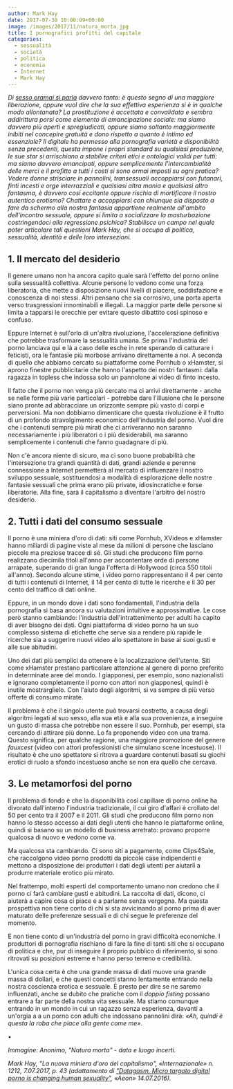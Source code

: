 ```yaml
---
author: Mark Hay
date: 2017-07-30 10:00:09+00:00
image: /images/2017/11/natura_morta.jpg
title: I pornografici profitti del capitale
categories:
  - sessualità
  - società
  - politica
  - economia
  - Internet
  - Mark Hay
---
```


*Di [sesso oramai si parla](https://grandtour.shop/posts/pages/2014-12-31-le-parole-del-sesso-taciuto.html) davvero tanto: è questo segno di una maggiore liberazione, oppure vuol dire che la sua effettiva esperienza si è in qualche modo allontanata? La prostituzione è accettata e convalidata e sembra addirittura porsi come elemento di emancipazione sociale: ma siamo davvero più aperti e spregiudicati, oppure siamo soltanto maggiormente inibiti nel concepire gratuità e dono rispetto a quanto è intimo ed essenziale? Il digitale ha permesso alla pornografia varietà e disponibilità senza precedenti, questa impone i propri standard su qualsiasi produzione, le sue star si arrischiano a stabilire criteri etici e ontologici validi per tutti: ma siamo davvero emancipati, oppure semplicemente l'intercambialità delle merci e il profitto a tutti i costi si sono ormai imposti su ogni pratica? Vedere donne strisciare in pannolini, transessuali accoppiarsi con futanari, finti incesti e orge interrazziali e qualsiasi altra mania e qualsiasi altro fantasma, è davvero così eccitante oppure rischia di mortificare il nostro autentico erotismo? Chattare e accoppiarsi con chiunque sia disposto a fare da schermo alla nostra fantasia appartiene realmente all'ambito dell'incontro sessuale, oppure si limita a socializzare la masturbazione costringendoci alla regressione psichica? Stabilisce un campo nel quale poter articolare tali questioni Mark Hay, che si occupa di politica, sessualità, identità e delle loro intersezioni.*

## 1. Il mercato del desiderio

Il genere umano non ha ancora capito quale sarà l'effetto del porno online sulla sessualità collettiva. Alcune persone lo vedono come una forza liberatoria, che mette a disposizione nuovi livelli di piacere, soddisfazione e conoscenza di noi stessi. Altri pensano che sia corrosivo, una porta aperta verso trasgressioni innominabili e illegali. La maggior parte delle persone si limita a tapparsi le orecchie per evitare questo dibattito così spinoso e confuso.

Eppure Internet è sull'orlo di un'altra rivoluzione, l'accelerazione definitiva che potrebbe trasformare la sessualità umana. Se prima l'industria del porno lanciava qui e là a caso delle esche in rete sperando di catturare i feticisti, ora le fantasie più morbose arrivano direttamente a noi. A seconda di quello che abbiamo cercato su piattaforme come Pornhub o xHamster, si aprono finestre pubblicitarie che hanno l'aspetto dei nostri fantasmi: dalla ragazza in topless che indossa solo un pannolone ai video di finto incesto.

Il fatto che il porno non venga più cercato ma ci arrivi direttamente - anche se nelle forme più varie particolari - potrebbe dare l'illusione che le persone siano pronte ad abbracciare un orizzonte sempre più vasto di corpi e perversioni. Ma non dobbiamo dimenticare che questa rivoluzione è il frutto di un profondo stravolgimento economico dell'industria del porno. Vuol dire che i contenuti sempre più mirati che ci arriveranno non saranno necessariamente i più liberatori o i più desiderabili, ma saranno semplicemente i contenuti che fanno guadagnare di più.

Non c'è ancora niente di sicuro, ma ci sono buone probabilità che l'intersezione tra grandi quantità di dati, grandi aziende e perenne connessione a Internet permetterà al mercato di influenzare il nostro sviluppo sessuale, sostituendosi a modalità di esplorazione delle nostre fantasie sessuali che prima erano più private, idiosincratiche e forse liberatorie. Alla fine, sarà il capitalismo a diventare l'arbitro del nostro desiderio.

## 2. Tutti i dati del consumo sessuale

Il porno è una miniera d'oro di dati: siti come Pornhub, XVideos e xHamster hanno miliardi di pagine viste al mese da milioni di persone che lasciano piccole ma preziose tracce di sé. Gli studi che producono film porno realizzano diecimila titoli all'anno per accontentare orde di persone arrapate, superando di gran lunga l'offerta di Hollywood (circa 550 titoli all'anno). Secondo alcune stime, i video porno rappresentano il 4 per cento di tutti i contenuti di Internet, il 14 per cento di tutte le ricerche e il 30 per cento del traffico di dati online.

Eppure, in un mondo dove i dati sono fondamentali, l'industria della pornografia si basa ancora su valutazioni intuitive e approssimative. Le cose però stanno cambiando: l'industria dell'intrattenimento per adulti ha capito di aver bisogno dei dati. Ogni piattaforma di video porno ha un suo complesso sistema di etichette che serve sia a rendere più rapide le ricerche sia a suggerire nuovi video allo spettatore in base ai suoi gusti e alle sue abitudini.

Uno dei dati più semplici da ottenere è la localizzazione dell'utente. Siti come xHamster prestano particolare attenzione al genere di porno preferito in determinate aree del mondo. I giapponesi, per esempio, sono nazionalisti e ignorano completamente il porno con attori non giapponesi, quindi è inutile mostrarglielo. Con l'aiuto degli algoritmi, si va sempre di più verso offerte di consumo mirate.

Il problema è che il singolo utente può trovarsi costretto, a causa degli algoritmi legati al suo sesso, alla sua età e alla sua provenienza, a inseguire un gusto di massa che potrebbe non essere il suo. Pornhub, per esempi, sta cercando di attirare più donne. Lo fa proponendo video con una trama. Questo significa, per qualche ragione, una maggiore promozione del genere *fauxcest* (video con attori professionisti che simulano scene incestuose). Il risultato è che uno spettatore si ritrova a guardare contenuti basati su giochi erotici di ruolo a sfondo incestuoso anche se non era quello che cercava.

## 3. Le metamorfosi del porno

Il problema di fondo è che la disponibilità così capillare di porno online ha divorato dall'interno l'industria tradizionale, il cui giro d'affari è crollato del 50 per cento tra il 2007 e il 2011. Gli studi che producono film porno non hanno lo stesso accesso ai dati degli utenti che hanno le piattaforme online, quindi si basano su un modello di business arretrato: provano proporre qualcosa di nuovo e vedono come va.

Ma qualcosa sta cambiando. Ci sono siti a pagamento, come Clips4Sale, che raccolgono video porno prodotti da piccole case indipendenti e mettono a disposizione dei produttori i dati degli utenti per aiutarli a produrre materiale erotico più mirato.

Nel frattempo, molti esperti del comportamento umano non credono che il porno ci farà cambiare gusti e abitudini. La raccolta di dati, dicono, ci aiuterà a capire cosa ci piace e a parlarne senza vergogna. Ma questa prospettiva non tiene conto di chi si sta avvicinando al porno prima di aver maturato delle preferenze sessuali e di chi segue le preferenze del momento.

E non tiene conto di un'industria del porno in gravi difficoltà economiche. I produttori di pornografia rischiano di fare la fine di tanti siti che si occupano di politica e che, pur di inseguire il proprio pubblico di riferimento, si sono ritrovati su posizioni estreme e hanno perso terreno e credibilità.

L'unica cosa certa è che una grande massa di dati muove una grande massa di dollari, e che questi concetti stanno lentamente entrando nella nostra coscienza erotica e sessuale. È presto per dire se ne saremo influenzati, anche se dubito che pratiche com il *doppio fisting* possano entrare a far parte della nostra vita sessuale. Ma stiamo comunque entrando in un mondo in cui un ragazzo senza esperienza, davanti a un'orgia a a un porno con adulti che indossano pannolini dirà: *«Ah, quindi è questa la roba che piace alla gente come me»*.

•

*Immagine: Anonimo, "Natura morta" - data e luogo incerti.*

*Mark Hay, "La nuova miniera d'oro del capitalismo", «Internazionale» n. 1212, 7.07.2017, p. 43 (adattamento di ["Datagasm. Micro targato digital porno is changing human sexuality"](https://aeon.co/essays/micro-targeted-digital-porn-is-changing-human-sexuality), «Aeon» 14.07.2016).*
